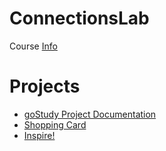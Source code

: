 # ConnectionsLab
Course [Info](https://github.com/MathuraMG/ConnectionsLabSpring22)

# Projects

* [goStudy Project Documentation](https://eric-asare.github.io/ConnectionsLab/week1/goStudyWebPageDocumentation/webpage-final/goStudyWebPage/index.html)
* [Shopping Card](https://eric-asare.github.io/ConnectionsLab/week2/shoppingCard-Final/index.html)
* [Inspire!]()
